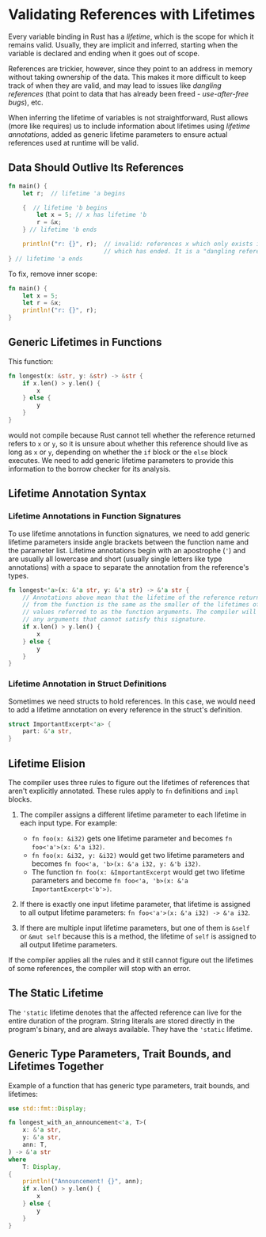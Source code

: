 # Validating References with Lifetimes

Every variable binding in Rust has a *lifetime*, which is the scope for which
it remains valid. Usually, they are implicit and inferred, starting when the
variable is declared and ending when it goes out of scope.

References are trickier, however, since they point to an address in memory
without taking ownership of the data. This makes it more difficult to keep track
of when they are valid, and may lead to issues like *dangling references* (that
point to data that has already been freed - *use-after-free bugs*), etc.

When inferring the lifetime of variables is not straightforward, Rust allows 
(more like requires) us to include information about lifetimes using *lifetime
annotations*, added as generic lifetime parameters to ensure actual references
used at runtime will be valid.

## Data Should Outlive Its References

```rust
fn main() {
    let r;  // lifetime 'a begins

    {  // lifetime 'b begins
        let x = 5; // x has lifetime 'b
        r = &x;
    } // lifetime 'b ends

    println!("r: {}", r);  // invalid: references x which only exists in 'b
                           // which has ended. It is a "dangling reference".
} // lifetime 'a ends
```

To fix, remove inner scope:

```rust
fn main() {
    let x = 5;
    let r = &x;
    println!("r: {}", r);
}
```

## Generic Lifetimes in Functions

This function:

```rust
fn longest(x: &str, y: &str) -> &str {
    if x.len() > y.len() {
        x
    } else {
        y
    }
}
```

would not compile because Rust cannot tell whether the reference returned refers
to `x` or `y`, so it is unsure about whether this reference should live as long
as `x` or `y`, depending on whether the `if` block or the `else` block executes.
We need to add generic lifetime parameters to provide this information to the
borrow checker for its analysis.

## Lifetime Annotation Syntax

### Lifetime Annotations in Function Signatures

To use lifetime annotations in function signatures, we need to add generic
lifetime parameters inside angle brackets between the function name and the
parameter list. Lifetime annotations begin with an apostrophe (`'`) and are
usually all lowercase and short (usually single letters like type annotations)
with a space to separate the annotation from the reference's types.

```rust
fn longest<'a>(x: &'a str, y: &'a str) -> &'a str {
    // Annotations above mean that the lifetime of the reference returned
    // from the function is the same as the smaller of the lifetimes of the
    // values referred to as the function arguments. The compiler will reject
    // any arguments that cannot satisfy this signature.
    if x.len() > y.len() {
        x
    } else {
        y
    }
}
```

### Lifetime Annotation in Struct Definitions

Sometimes we need structs to hold references. In this case, we would need to add
a lifetime annotation on every reference in the struct's definition.

```rust
struct ImportantExcerpt<'a> {
    part: &'a str,
}
```

## Lifetime Elision

The compiler uses three rules to figure out the lifetimes of references that
aren't explicitly annotated. These rules apply to `fn` definitions and `impl`
blocks.

1.  The compiler assigns a different lifetime parameter to each lifetime in each
    input type. For example:
    *   `fn foo(x: &i32)` gets one lifetime parameter and becomes 
        `fn foo<'a'>(x: &'a i32)`.
    *   `fn foo(x: &i32, y: &i32)` would get two lifetime parameters and becomes
        `fn foo<'a, 'b>(x: &'a i32, y: &'b i32)`.
    *   The function `fn foo(x: &ImportantExcerpt` would get two lifetime 
        parameters and become `fn foo<'a, 'b>(x: &'a ImportantExcerpt<'b'>)`.

2.  If there is exactly one input lifetime parameter, that lifetime is assigned
    to all output lifetime parameters: `fn foo<'a'>(x: &'a i32) -> &'a i32`.

3.  If there are multiple input lifetime parameters, but one of them is `&self`
    or `&mut self` because this is a method, the lifetime of `self` is assigned
    to all output lifetime parameters.

If the compiler applies all the rules and it still cannot figure out the
lifetimes of some references, the compiler will stop with an error.

## The Static Lifetime

The `'static` lifetime denotes that the affected reference can live for the
entire duration of the program. String literals are stored directly in the
program's binary, and are always available. They have the `'static` lifetime.

## Generic Type Parameters, Trait Bounds, and Lifetimes Together

Example of a function that has generic type parameters, trait bounds, and
lifetimes:

```rust
use std::fmt::Display;

fn longest_with_an_announcement<'a, T>(
    x: &'a str,
    y: &'a str,
    ann: T,
) -> &'a str
where
    T: Display,
{
    println!("Announcement! {}", ann);
    if x.len() > y.len() {
        x
    } else {
        y
    }
}
```

